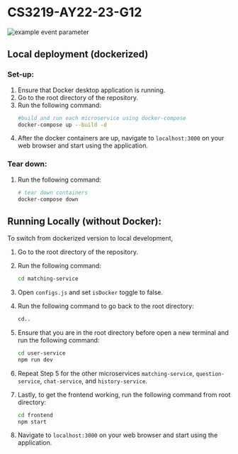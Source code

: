 
# CS3219-AY22-23-G12

![example event parameter](https://github.com/Punpun1643/PeerPrep/actions/workflows/main.yml/badge.svg?event=push)

## Local deployment (dockerized)

### Set-up:

1. Ensure that Docker desktop application is running. 
2. Go to the root directory of the repository.
3. Run the following command:
    ```bash
    #build and run each microservice using docker-compose
    docker-compose up --build -d
    ```
4. After the docker containers are up, navigate to  `localhost:3000` on your web browser and start using the application. 


### Tear down:
1. Run the following command:
   ```bash
   # tear down containers 
   docker-compose down
   ```

## Running Locally (without Docker):
To switch from dockerized version to local development, 
1. Go to the root directory of the repository.
2. Run the following command:
   ```bash 
   cd matching-service
   ```
3. Open `configs.js` and set `isDocker` toggle to false. 
4. Run the following command to go back to the root directory:
    ```bash 
   cd..
   ```
5. Ensure that you are in the root directory before open a new terminal and run the following command:
   ``` bash 
   cd user-service
   npm run dev 
   ``` 
6. Repeat Step 5 for the other microservices `matching-service`, `question-service`, `chat-service`, and `history-service`.

7. Lastly, to get the frontend working, run the following command from root directory:
   ``` bash
   cd frontend
   npm start 
   ```
8. Navigate to  `localhost:3000` on your web browser and start using the application.

